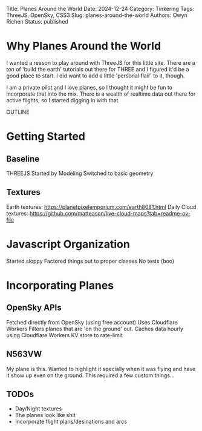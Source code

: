 Title: Planes Around the World
Date: 2024-12-24
Category: Tinkering
Tags: ThreeJS, OpenSky, CSS3
Slug: planes-around-the-world
Authors: Owyn Richen
Status: published

# Why Planes Around the World

I wanted a reason to play around with ThreeJS for this little site.  There are a ton of 'build the earth'
tutorials out there for THREE and I figured it'd be a good place to start.  I did want to add a little
'personal flair' to it, though.

I am a private pilot and I love planes, so I thought it might be fun to incorporate that into the mix.
There is a wealth of realtime data out there for active flights, so I started digging in with that.

<style>
#c {
    width: 100%;
    height: 40vh;
    z-index: 1;
    border: solid 3px var(--heading-background);
    border-radius: 5px;
    /* pointer-events: none; */
}
</style>
<canvas id="c"></canvas>

OUTLINE

# Getting Started

## Baseline
THREEJS
Started by Modeling
Switched to basic geometry

## Textures

Earth textures: https://planetpixelemporium.com/earth8081.html
Daily Cloud textures: https://github.com/matteason/live-cloud-maps?tab=readme-ov-file

# Javascript Organization

Started sloppy
Factored things out to proper classes
No tests (boo)

# Incorporating Planes

## OpenSky APIs

Fetched directly from OpenSky (using free account)
Uses Cloudflare Workers
Filters planes that are 'on the ground' out.
Caches data hourly using Cloudflare Workers KV store to rate-limit

## N563VW

My plane is this. Wanted to highlight it specially when it was flying and have it show up
even on the ground. This required a few custom things...

## TODOs

* Day/Night textures
* The planes look like shit
* Incorporate flight plans/desinations and arcs

<script type="importmap">
{
    "imports": {
        "three": "https://unpkg.com/three@0.171.0/build/three.module.js",
        "three/addons/": "https://unpkg.com/three@0.171.0/examples/jsm/",
        "gsap": "https://unpkg.com/gsap@3.12.5/all.js"
    }
}
</script>
<script type="module" src="/theme/js/main.js"></script>